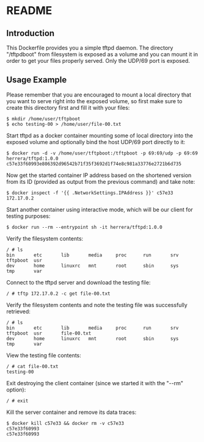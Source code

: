 # README

## Introduction

This Dockerfile provides you a simple tftpd daemon. The directory "/tftpdboot" from filesystem is exposed as a volume and you can mount it in order to get your files properly served. Only the UDP/69 port is exposed.

## Usage Example

Please remember that you are encouraged to mount a local directory that you want to serve right into the exposed volume, so first make sure to create this directory first and fill it with your files:

```
$ mkdir /home/user/tftpboot
$ echo testing-00 > /home/user/file-00.txt
```

Start tftpd as a docker container mounting some of local directory into the exposed volume and optionally bind the host UDP/69 port directly to it:

```
$ docker run -d -v /home/user/tftpboot:/tftpboot -p 69:69/udp -p 69:69 herrera/tftpd:1.0.0
c57e33f60993e806392d96542b71f35f3692d1f74e8c981a33776e2721b6d735
```

Now get the started container IP address based on the shortened version from its ID (provided as output from the previous command) and take note:

```
$ docker inspect -f '{{ .NetworkSettings.IPAddress }}' c57e33
172.17.0.2
```

Start another container using interactive mode, which will be our client for testing purposes:

```
$ docker run --rm --entrypoint sh -it herrera/tftpd:1.0.0
```

Verify the filesystem contents:

```
/ # ls
bin       etc       lib       media     proc      run       srv       tftpboot  usr
dev       home      linuxrc   mnt       root      sbin      sys       tmp       var
```

Connect to the tftpd server and download the testing file:
```
/ # tftp 172.17.0.2 -c get file-00.txt
```

Verify the filesystem contents and note the testing file was successfully retrieved:
```
/ # ls
bin       etc       lib       media     proc      run       srv       tftpboot  usr       file-00.txt
dev       home      linuxrc   mnt       root      sbin      sys       tmp       var
```

View the testing file contents:
```
/ # cat file-00.txt
testing-00
```

Exit destroying the client container (since we started it with the "--rm" option):
```
/ # exit
```

Kill the server container and remove its data traces:
```
$ docker kill c57e33 && docker rm -v c57e33
c57e33f60993
c57e33f60993
```
